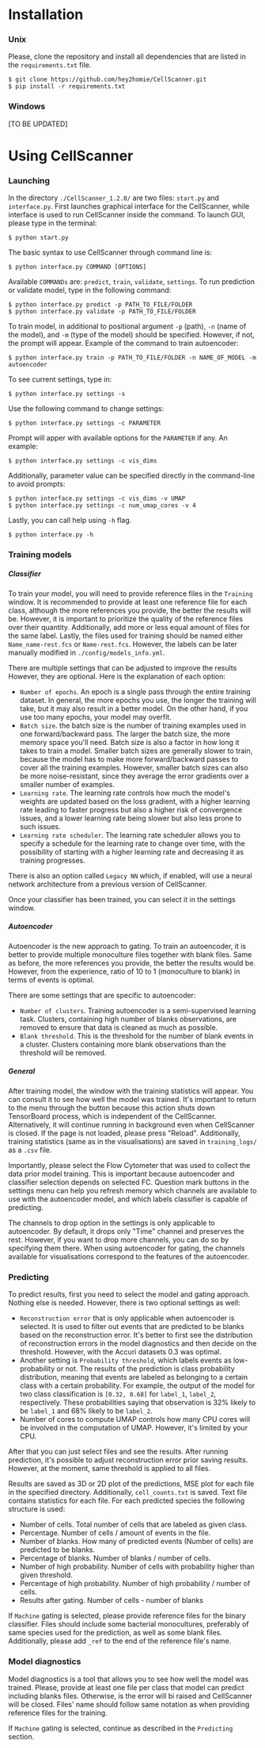 # Installation

### Unix

Please, clone the repository and install all dependencies that are listed in the `requirements.txt` file.

    $ git clone https://github.com/hey2homie/CellScanner.git
    $ pip install -r requirements.txt

### Windows 

[TO BE UPDATED]

# Using CellScanner

### Launching 

In the directory `./CellScanner_1.2.0/` are two files: `start.py` and `interface.py`. First launches graphical interface
for the CellScanner, while interface is used to run CellScanner inside the command. To launch GUI, please type in the 
terminal:
    
    $ python start.py

The basic syntax to use CellScanner through command line is:
    
    $ python interface.py COMMAND [OPTIONS]

Available `COMMANDs` are: `predict`, `train`, `validate`, `settings`. To run prediction or validate model, type in the 
following command:

    $ python interface.py predict -p PATH_TO_FILE/FOLDER
    $ python interface.py validate -p PATH_TO_FILE/FOLDER

To train model, in additional to positional argument `-p` (path), `-n` (name of the model), and `-m` (type of the model)
should be specified. However, if not, the prompt will appear. Example of the command to train autoencoder:

    $ python interface.py train -p PATH_TO_FILE/FOLDER -n NAME_OF_MODEL -m autoencoder

To see current settings, type in:

    $ python interface.py settings -s

Use the following command to change settings:

    $ python interface.py settings -c PARAMETER

Prompt will apper with available options for the `PARAMETER` if any. An example:

    $ python interface.py settings -c vis_dims

Additionally, parameter value can be specified directly in the command-line to avoid prompts:

    $ python interface.py settings -c vis_dims -v UMAP
    $ python interface.py settings -c num_umap_cores -v 4

Lastly, you can call help using `-h` flag.

    $ python interface.py -h

### Training models

##### Classifier

To train your model, you will need to provide reference files in the `Training` window. It is recommended to provide at 
least one reference file for each class, although the more references you provide, the better the results will be. 
However, it is important to prioritize the quality of the reference files over their quantity. Additionally, add more or 
less equal amount of files for the same label. Lastly, the files used for training should be named either 
`Name_name-rest.fcs` or `Name-rest.fcs`. However, the labels can be later manually modified in 
`./config/models_info.yml`.

There are multiple settings that can be adjusted to improve the results However, they are optional. Here is the 
explanation of each option:
- `Number of epochs`. An epoch is a single pass through the entire training dataset. In general, the more epochs you 
use, the longer the training will take, but it may also result in a better model. On the other hand, if you use too 
many epochs, your model may overfit.
- `Batch size`. the batch size is the number of training examples used in one forward/backward pass. The larger the 
batch size, the more memory space you'll need. Batch size is also a factor in how long it takes to train a model. 
Smaller batch sizes are generally slower to train, because the model has to make more forward/backward passes to cover 
all the training examples. However, smaller batch sizes can also be more noise-resistant, since they average the error 
gradients over a smaller number of examples.
- `Learning rate`. The learning rate controls how much the model's weights are updated based on the loss gradient, 
with a higher learning rate leading to faster progress but also a higher risk of convergence issues, and a lower 
learning rate being slower but also less prone to such issues.
- `Learning rate scheduler`. The learning rate scheduler allows you to specify a schedule for the learning rate to 
change over time, with the possibility of starting with a higher learning rate and decreasing it as training progresses.

There is also an option called `Legacy NN` which, if enabled, will use a neural network architecture from a previous 
version of CellScanner.

Once your classifier has been trained, you can select it in the settings window. 

##### Autoencoder 

Autoencoder is the new approach to gating. To train an autoencoder, it is better to provide multiple monoculture files 
together with blank files. Same as before, the more references you provide, the better the results would be. However, 
from the experience, ratio of 10 to 1 (monoculture to blank) in terms of events is optimal.

There are some settings that are specific to autoencoder:
- `Number of clusters`. Training autoencoder is a semi-supervised learning task. Clusters, containing high number of
blanks observations, are removed to ensure that data is cleaned as much as possible.
- `Blank threshold`. This is the threshold for the number of blank events in a cluster. Clusters containing more blank
observations than the threshold will be removed.

##### General

After training model, the window with the training statistics will appear. You can consult it to see how well the model
was trained. It's important to return to the menu through the button because this action shuts down TensorBoard process,
which is independent of the CellScanner. Alternatively, it will continue running in background even when CellScanner is 
closed. If the page is not loaded, please press "Reload". Additionally, training statistics (same as in the 
visualisations) are saved in `training_logs/` as a `.csv` file.

Importantly, please select the Flow Cytometer that was used to collect the data prior model training. This is important
because autoencoder and classifier selection depends on selected FC. Question mark buttons in the settings menu can 
help you refresh memory which channels are available to use with the autoencoder model, and which labels classifier is
capable of predicting. 

The channels to drop option in the settings is only applicable to autoencoder. By default, it drops only "Time" channel
and preserves the rest. However, if you want to drop more channels, you can do so by specifying them there. When using
autoencoder for gating, the channels available for visualisations correspond to the features of the autoencoder. 

### Predicting

To predict results, first you need to select the model and gating approach. Nothing else is needed. However, there is 
two optional settings as well:
- `Reconstruction error` that is only applicable when autoencoder is selected. It is used to filter out events that are 
predicted to be blanks based on the reconstruction error. It's better to first see the distribution of reconstruction 
errors in the model diagnostics and then decide on the threshold. However, with the Accuri datasets 0.3 was optimal.
- Another setting is `Probability threshold`, which labels events as low-probability or not. The results of the 
prediction is class probability distribution, meaning that events are labeled as belonging to a certain class with a 
certain probability. For example, the output of the model for two class classification is `[0.32, 0.68]` for `label_1`, 
`label_2`, respectively. These probabilities saying that observation is 32% likely to be `label_1` and 68% likely to be
`label_2`. 
- Number of cores to compute UMAP controls how many CPU cores will be involved in the computation of UMAP. However, it's
limited by your CPU. 

After that you can just select files and see the results. After running prediction, it's possible to adjust 
reconstruction error prior saving results. However, at the moment, same threshold is applied to all files.

Results are saved as 3D or 2D plot of the predictions, MSE plot for each file in the specified directory. Additionally, 
`cell_counts.txt` is saved. Text file contains statistics for each file. For each predicted species the following 
structure is used:
- Number of cells. Total number of cells that are labeled as given class.
- Percentage. Number of cells / amount of events in the file.
- Number of blanks. How many of predicted events (Number of cells) are predicted to be blanks.
- Percentage of blanks. Number of blanks / number of cells.
- Number of high probability. Number of cells with probability higher than given threshold.
- Percentage of high probability. Number of high probability / number of cells.
- Results after gating. Number of cells - number of blanks

If ``Machine`` gating is selected, please provide reference files for the binary classifier. Files should include some
bacterial monocultures, preferably of same species used for the prediction, as well as some blank files. Additionally,
please add ``_ref`` to the end of the reference file's name. 

### Model diagnostics

Model diagnostics is a tool that allows you to see how well the model was trained. Please, provide at least one file per
class that model can predict including blanks files. Otherwise, is the error will bi raised and CellScanner 
will be closed. Files' name should follow same notation as when providing reference files for the training.

If ``Machine`` gating is selected, continue as described in the ``Predicting`` section.